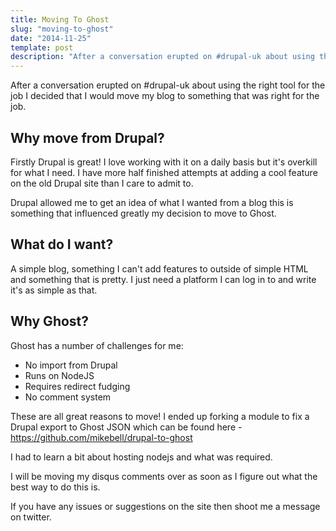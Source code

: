 ```yaml
---
title: Moving To Ghost
slug: "moving-to-ghost"
date: "2014-11-25"
template: post
description: "After a conversation erupted on #drupal-uk about using the right tool for the job I decided that I would move my blog to something that was right for the job."
---
```

After a conversation erupted on #drupal-uk about using the right tool for the job I decided that I would move my blog to something that was right for the job.

## Why move from Drupal?
Firstly Drupal is great! I love working with it on a daily basis but it's overkill for what I need. I have more half finished attempts at adding a cool feature on the old Drupal site than I care to admit to.

Drupal allowed me to get an idea of what I wanted from a blog this is something that influenced greatly my decision to move to Ghost.

## What do I want?
A simple blog, something I can't add features to outside of simple HTML and something that is pretty. I just need a platform I can log in to and write it's as simple as that.

## Why Ghost?
Ghost has a number of challenges for me:

* No import from Drupal
* Runs on NodeJS
* Requires redirect fudging
* No comment system

These are all great reasons to move! I ended up forking a module to fix a Drupal export to Ghost JSON which can be found here - https://github.com/mikebell/drupal-to-ghost

I had to learn a bit about hosting nodejs and what was required.

I will be moving my disqus comments over as soon as I figure out what the best way to do this is.

If you have any issues or suggestions on the site then shoot me a message on twitter.

